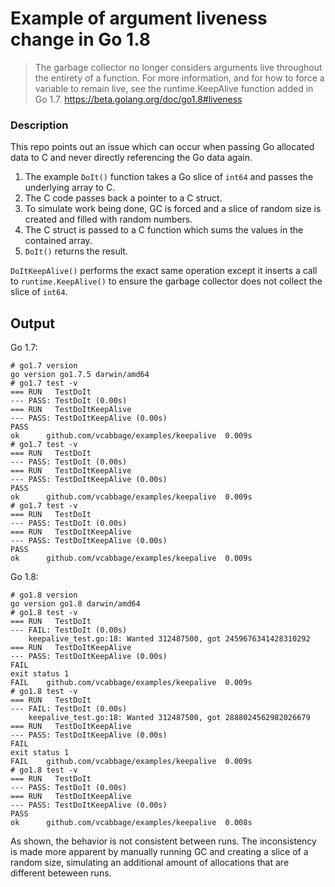 # Example of argument liveness change in Go 1.8

> The garbage collector no longer considers arguments live throughout the entirety of a function.
> For more information, and for how to force a variable to remain live, see the runtime.KeepAlive
> function added in Go 1.7.
https://beta.golang.org/doc/go1.8#liveness

### Description

This repo points out an issue which can occur when passing Go allocated data to C and never
directly referencing the Go data again.

1. The example `DoIt()` function takes a Go slice of `int64` and passes the underlying array to
C.
1. The C code passes back a pointer to a C struct.
1. To simulate work being done, GC is forced and a slice of random size is created and filled
with random numbers.
1. The C struct is passed to a C function which sums the values in the contained array.
1. `DoIt()` returns the result.

`DoItKeepAlive()` performs the exact same operation except it inserts a call to `runtime.KeepAlive()`
to ensure the garbage collector does not collect the slice of `int64`.

## Output

Go 1.7:
```
# go1.7 version
go version go1.7.5 darwin/amd64
# go1.7 test -v
=== RUN   TestDoIt
--- PASS: TestDoIt (0.00s)
=== RUN   TestDoItKeepAlive
--- PASS: TestDoItKeepAlive (0.00s)
PASS
ok  	github.com/vcabbage/examples/keepalive	0.009s
# go1.7 test -v
=== RUN   TestDoIt
--- PASS: TestDoIt (0.00s)
=== RUN   TestDoItKeepAlive
--- PASS: TestDoItKeepAlive (0.00s)
PASS
ok  	github.com/vcabbage/examples/keepalive	0.009s
# go1.7 test -v
=== RUN   TestDoIt
--- PASS: TestDoIt (0.00s)
=== RUN   TestDoItKeepAlive
--- PASS: TestDoItKeepAlive (0.00s)
PASS
ok  	github.com/vcabbage/examples/keepalive	0.009s
```

Go 1.8:
```
# go1.8 version
go version go1.8 darwin/amd64
# go1.8 test -v
=== RUN   TestDoIt
--- FAIL: TestDoIt (0.00s)
	keepalive_test.go:18: Wanted 312487500, got 2459676341428310292
=== RUN   TestDoItKeepAlive
--- PASS: TestDoItKeepAlive (0.00s)
FAIL
exit status 1
FAIL	github.com/vcabbage/examples/keepalive	0.009s
# go1.8 test -v
=== RUN   TestDoIt
--- FAIL: TestDoIt (0.00s)
	keepalive_test.go:18: Wanted 312487500, got 2888024562982026679
=== RUN   TestDoItKeepAlive
--- PASS: TestDoItKeepAlive (0.00s)
FAIL
exit status 1
FAIL	github.com/vcabbage/examples/keepalive	0.009s
# go1.8 test -v
=== RUN   TestDoIt
--- PASS: TestDoIt (0.00s)
=== RUN   TestDoItKeepAlive
--- PASS: TestDoItKeepAlive (0.00s)
PASS
ok  	github.com/vcabbage/examples/keepalive	0.008s
```
As shown, the behavior is not consistent between runs. The inconsistency is made more apparent by
manually running GC and creating a slice of a random size, simulating an additional amount of allocations
that are different beteween runs.
